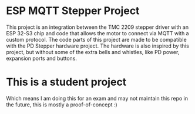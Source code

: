 # ESP MQTT Stepper Project

This project is an integration between the TMC 2209 stepper driver with an ESP 32-S3 chip and code that allows the motor to connect via MQTT with a custom protocol.
The code parts of this project are made to be compatible with the PD Stepper hardware project.
The hardware is also inspired by this project, but without some of the extra bells and whistles, like PD power, expansion ports and buttons.

# This is a student project
Which means I am doing this for an exam and may not maintain this repo in the future, this is mostly a proof-of-concept :)
